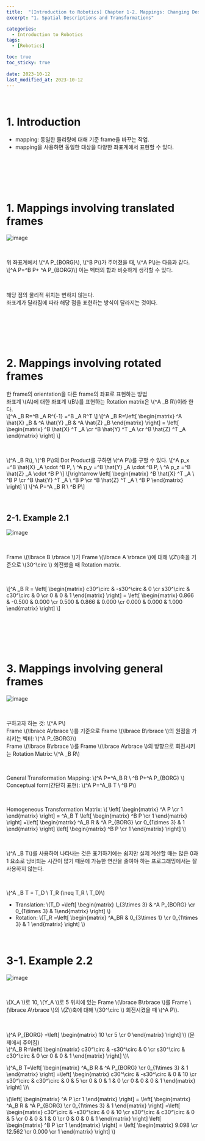 ```yaml
---
title:  "[Introduction to Robotics] Chapter 1-2. Mappings: Changing Descriptions from Frame to Frame"
excerpt: "1. Spatial Descriptions and Transformations"

categories:
  - Introduction to Robotics
tags:
  - [Robotics]

toc: true
toc_sticky: true
 
date: 2023-10-12
last_modified_at: 2023-10-12
---
```


&nbsp;

# 1. Introduction
- mapping: 동일한 물리량에 대해 기준 frame을 바꾸는 작업.
- mapping을 사용하면 동일한 대상을 다양한 좌표계에서 표현할 수 있다.

&nbsp;

&nbsp;

&nbsp;

# 1. Mappings involving translated frames
![image](/assets/images/IR_Figure2.4.png)

&nbsp;

위 좌표계에서 \\(^A P_{BORG}\\), \\(^B P\\)가 주어졌을 때, \\(^A P\\)는 다음과 같다.\
\\[^A P=^B P+ ^A P_{BORG}\\]
이는 벡터의 합과 비슷하게 생각할 수 있다.

&nbsp;

해당 점의 물리적 위치는 변하지 않는다.\
좌표계가 달라짐에 따라 해당 점을 표현하는 방식이 달라지는 것이다.

&nbsp;

&nbsp;

&nbsp;

# 2. Mappings involving rotated frames
한 frame의 orientation을 다른 frame의 좌표로 표현하는 방법\
좌표계 \\(A\\)에 대한 좌표계 \\(B\\)를 표현하는 Rotation matrix은 \\(^A _B R\\)이라 한다.\
\\[^A _B R=^B _A R^{-1} =^B _A R^T \\]
\\[^A _B R=\left[ \begin{matrix} ^A \hat{X} _B & ^A \hat{Y} _B & ^A \hat{Z} _B \end{matrix} \right] = \left[ \begin{matrix} ^B \hat{X} ^T _A \cr ^B \hat{Y} ^T _A \cr ^B \hat{Z} ^T _A \end{matrix} \right] \\]

&nbsp;

\\(^A _B R\\), \\(^B P\\)의 Dot Product를 구하면 \\(^A P\\)를 구할 수 있다.
\\[^A p_x =^B \hat{X} _A \cdot ^B P, \ ^A p_y =^B \hat{Y} _A \cdot ^B P, \ ^A p_z =^B \hat{Z} _A \cdot ^B P \\]
\\[\rightarrow \left[ \begin{matrix} ^B \hat{X} ^T _A \ ^B P \cr ^B \hat{Y} ^T _A \ ^B P \cr ^B \hat{Z} ^T _A \ ^B P \end{matrix} \right] \\]
\\[^A P=^A _B R \ ^B P\\]

&nbsp;

## 2-1. Example 2.1
![image](/assets/images/IR_Figure2.6.png)

&nbsp;

Frame \\(\lbrace B \rbrace \\)가 Frame \\(\lbrace A \rbrace \\)에 대해 \\(Z\\)축을 기준으로 \\(30^\circ \\) 회전했을 때 Rotation matrix.

&nbsp;

\\[^A _B R = \left[ \begin{matrix} c30^\circ & -s30^\circ & 0 \cr s30^\circ & c30^\circ & 0 \cr 0 & 0 & 1 \end{matrix} \right] = \left[ \begin{matrix} 0.866 & -0.500 & 0.000 \cr 0.500 & 0.866 & 0.000 \cr 0.000 & 0.000 & 1.000 \end{matrix} \right] \\]

&nbsp;

&nbsp;

&nbsp;

# 3. Mappings involving general frames
![image](/assets/images/IR_Figure2.7.png)

&nbsp;

구하고자 하는 것: \\(^A P\\)\
Frame \\(\lbrace A\rbrace \\)를 기준으로 Frame \\(\lbrace B\rbrace \\)의 원점을 가리키는 벡터: \\(^A P_{BORG}\\)\
Frame \\(\lbrace B\rbrace \\)를 Frame \\(\lbrace A\rbrace \\)의 방향으로 회전시키는 Rotation Matrix: \\(^A _B R\\)

&nbsp;

General Transformation Mapping: \\(^A P=^A_B R \ ^B P+^A P_{BORG} \\)\
Conceptual form(간단히 표현): \\(^A P=^A_B T \ ^B P\\)

&nbsp;

Homogeneous Transformation Matrix: \\( \left[ \begin{matrix} ^A P \cr 1 \end{matrix} \right] = ^A_B T \left[ \begin{matrix} ^B P \cr 1 \end{matrix} \right] =\left[ \begin{matrix} ^A_B R & ^A P_{BORG} \cr 0_{1\times 3} & 1 \end{matrix} \right] \left[ \begin{matrix} ^B P \cr 1 \end{matrix} \right] \\)

&nbsp;

\\(^A _B T\\)를 사용하여 나타내는 것은 표기하기에는 쉽지만 실제 계산할 때는 많은 0과 1 요소로 낭비되는 시간이 많기 때문에 가능한 연산을 줄여야 하는 프로그래밍에서는 잘 사용하지 않는다.

&nbsp;

\\(^A _B T = T_D \ T_R (\neq T_R \ T_D)\\)
- Translation: \\(T_D =\left[ \begin{matrix} I_{3\times 3} & ^A P_{BORG} \cr 0_{1\times 3} & 1\end{matrix} \right] \\)
- Rotation: \\(T_R =\left[ \begin{matrix} ^A_BR & 0_{3\times 1} \cr 0_{1\times 3} & 1 \end{matrix} \right] \\)

&nbsp;

# 3-1. Example 2.2
![image](/assets/images/IR_Figure2.8.png)

&nbsp;

\\(X_A \\)로 10, \\(Y_A \\)로 5 위치에 있는 Frame \\(\lbrace B\rbrace \\)를 Frame \\(\lbrace A\rbrace \\)의 \\(Z\\)축에 대해 \\(30^\circ \\) 회전시켰을 때 \\(^A P\\).

&nbsp;

\\(^A P_{BORG} =\left[ \begin{matrix} 10 \cr 5 \cr 0 \end{matrix} \right] \\) (문제에서 주어짐)\
\\(^A_B R=\left[ \begin{matrix} c30^\circ & -s30^\circ & 0 \cr s30^\circ & c30^\circ & 0 \cr 0 & 0 & 1 \end{matrix} \right] \\)\

\\(^A_B T=\left[ \begin{matrix} ^A_B R & ^A P_{BORG} \cr 0_{1\times 3} & 1 \end{matrix} \right] =\left[ \begin{matrix} c30^\circ & -s30^\circ & 0 & 10 \cr s30^\circ & c30^\circ & 0 & 5 \cr 0 & 0 & 1 & 0 \cr 0 & 0 & 0 & 1 \end{matrix} \right] \\)\

\\(\left[ \begin{matrix} ^A P \cr 1 \end{matrix} \right] = \left[ \begin{matrix} ^A_B R & ^A P_{BORG} \cr 0_{1\times 3} & 1 \end{matrix} \right] =\left[ \begin{matrix} c30^\circ & -s30^\circ & 0 & 10 \cr s30^\circ & c30^\circ & 0 & 5 \cr 0 & 0 & 1 & 0 \cr 0 & 0 & 0 & 1 \end{matrix} \right] \left[ \begin{matrix} ^B P \cr 1 \end{matrix} \right] = \left[ \begin{matrix} 9.098 \cr 12.562 \cr 0.000 \cr 1 \end{matrix} \right] \\)
